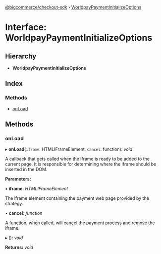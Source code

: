 [@bigcommerce/checkout-sdk](../README.md) › [WorldpayPaymentInitializeOptions](worldpaypaymentinitializeoptions.md)

# Interface: WorldpayPaymentInitializeOptions

## Hierarchy

* **WorldpayPaymentInitializeOptions**

## Index

### Methods

* [onLoad](worldpaypaymentinitializeoptions.md#onload)

## Methods

###  onLoad

▸ **onLoad**(`iframe`: HTMLIFrameElement, `cancel`: function): *void*

A callback that gets called when the iframe is ready to be added to the
current page. It is responsible for determining where the iframe should
be inserted in the DOM.

**Parameters:**

▪ **iframe**: *HTMLIFrameElement*

The iframe element containing the payment web page
provided by the strategy.

▪ **cancel**: *function*

A function, when called, will cancel the payment
process and remove the iframe.

▸ (): *void*

**Returns:** *void*
